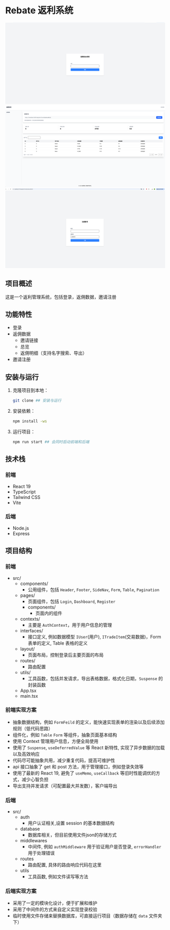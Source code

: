# Rebate 返利系统
![登陆](./assets/login.png)
![仪表盘](./assets/dashboard.png)
![邀请注册](./assets/register.png)

## 项目概述
这是一个返利管理系统，包括登录，返佣数据，邀请注册

## 功能特性

- 登录
- 返佣数据
  - 邀请链接
  - 总览
  - 返佣明细（支持名字搜索、导出）
- 邀请注册

## 安装与运行
1. 克隆项目到本地：
   ```bash
   git clone ## 安装与运行 
   ```
2. 安装依赖：
   ```bash
   npm install -ws
   ```
3. 运行项目：
   ```bash
   npm run start ## 会同时启动前端和后端
   ```

## 技术栈

### 前端
- React 19
- TypeScript
- Tailwind CSS
- Vite

### 后端
- Node.js
- Express

## 项目结构

### 前端

- src/
  - components/
    - 公用组件，包括 `Header`, `Footer`, `SideNav`, `Form`, `Table`, `Pagination`
  - pages/ 
    - 页面组件，包括 `Login`, `Dashboard`, `Register`
    - components/
      - 页面内的组件
  - contexts/
    - 主要是 `AuthContext`，用于用户信息的管理
  - interfaces/
    - 接口定义, 例如数据模型 `IUser`(用户), `ITradeItem`(交易数据)，Form 表单的定义, Table 表格的定义
  - layout/
    - 页面布局，控制登录后主要页面的布局
  - routes/
    - 路由配置
  - utils/
    - 工具函数，包括并发请求，导出表格数据，格式化日期，`Suspense` 的封装函数
  - App.tsx
  - main.tsx
  
### 前端实现方案
- 抽象数据结构，例如 `FormFeild` 的定义，能快速实现表单的渲染以及后续添加规则（低代码思路）
- 组件化，例如 `Table` `Form` 等组件，抽象页面基本结构
- 使用 Context 管理用户信息，方便全局使用
- 使用了 `Suspense`, `useDeferredValue` 等 React 新特性, 实现了异步数据的加载以及高效响应
- 代码尽可能抽象共用，减少重复代码，提高可维护性
- api 接口抽象了 get 和 post 方法，用于管理接口，例如登录失效等
- 使用了最新的 React 19, 避免了 `useMemo`, `useCallback` 等旧时性能调优的方式，减少心智负担
- 导出支持并发请求（可配置最大并发数），客户端导出


### 后端
- src/
  - auth
    - 用户认证相关,设置 session 的基本数据结构
  - database
    - 数据库相关，但目前使用文件json的存储方式
  - middlewares
    - 中间件, 例如 `authMiddleware` 用于验证用户是否登录, `errorHandler` 用于处理错误
  - routes
    - 路由配置, 具体的路由响应代码在这里
  - utils
    - 工具函数, 例如文件读写等方法

### 后端实现方案
- 采用了一定的模块化设计，便于扩展和维护
- 采用了中间件的方式来自定义实现登录校验
- 临时使用文件存储来替换数据库，可直接运行项目（数据存储在 `data` 文件夹下）
